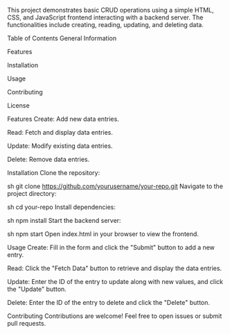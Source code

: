 This project demonstrates basic CRUD operations using a simple HTML, CSS, and JavaScript frontend interacting with a backend server. The functionalities include creating, reading, updating, and deleting data.

Table of Contents
General Information

Features

Installation

Usage

Contributing

License

Features
Create: Add new data entries.

Read: Fetch and display data entries.

Update: Modify existing data entries.

Delete: Remove data entries.

Installation
Clone the repository:

sh
git clone https://github.com/yourusername/your-repo.git
Navigate to the project directory:

sh
cd your-repo
Install dependencies:

sh
npm install
Start the backend server:

sh
npm start
Open index.html in your browser to view the frontend.

Usage
Create: Fill in the form and click the "Submit" button to add a new entry.

Read: Click the "Fetch Data" button to retrieve and display the data entries.

Update: Enter the ID of the entry to update along with new values, and click the "Update" button.

Delete: Enter the ID of the entry to delete and click the "Delete" button.

Contributing
Contributions are welcome! Feel free to open issues or submit pull requests.
